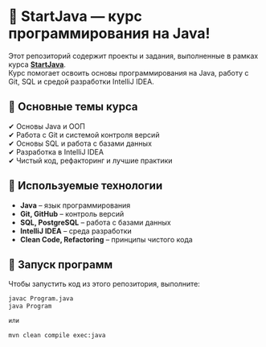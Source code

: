 # 🚀 StartJava — курс программирования на Java!

Этот репозиторий содержит проекты и задания, выполненные в рамках курса **[StartJava](https://javaops.ru/view/startjava)**.  
Курс помогает освоить основы программирования на Java, работу с Git, SQL и средой разработки IntelliJ IDEA.

## 📌 Основные темы курса
✔ Основы Java и ООП  
✔ Работа с Git и системой контроля версий  
✔ Основы SQL и работа с базами данных  
✔ Разработка в IntelliJ IDEA  
✔ Чистый код, рефакторинг и лучшие практики  

## 🔧 Используемые технологии
- **Java** – язык программирования  
- **Git, GitHub** – контроль версий  
- **SQL, PostgreSQL** – работа с базами данных  
- **IntelliJ IDEA** – среда разработки  
- **Clean Code, Refactoring** – принципы чистого кода  

## 🚀 Запуск программ
Чтобы запустить код из этого репозитория, выполните:

```bash
javac Program.java
java Program

или

mvn clean compile exec:java
